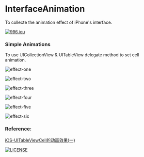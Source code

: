 # InterfaceAnimation
To collecte the animation effect of iPhone's interface.

[![996.icu](https://img.shields.io/badge/link-996.icu-red.svg)](https://996.icu)

### Simple Animations
To use UICollectionView & UITableView delegate method to set cell animation.

![effect-one](https://user-images.githubusercontent.com/18623420/117406979-7889da00-af40-11eb-8119-718cd5493086.gif)

![effect-two](https://user-images.githubusercontent.com/18623420/117407002-80497e80-af40-11eb-95e2-ec5d43c49562.gif)

![effect-three](https://user-images.githubusercontent.com/18623420/117407024-87708c80-af40-11eb-9765-28d11d797c41.gif)

![effect-four](https://user-images.githubusercontent.com/18623420/117407052-90615e00-af40-11eb-8694-8c2c3feddb5f.gif)

![effect-five](https://user-images.githubusercontent.com/18623420/117407090-9fe0a700-af40-11eb-9076-281be044888c.gif)

![effect-six](https://user-images.githubusercontent.com/18623420/117407104-a53df180-af40-11eb-8553-e4f504e270ee.gif)


### Reference:

[iOS-UITableViewCell的动画效果(一)](https://www.jianshu.com/p/15878d86e463)

[![LICENSE](https://img.shields.io/badge/license-Anti%20996-blue.svg)](https://github.com/996icu/996.ICU/blob/master/LICENSE)
